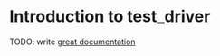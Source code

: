 # Introduction to test_driver

TODO: write [great documentation](http://jacobian.org/writing/what-to-write/)
